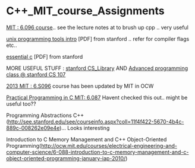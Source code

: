 C++_MIT_course_Assignments
==========================

[MIT : 6.096 course](http://goo.gl/fTALR).. see the lecture notes at  to brush up cpp .. very useful

[unix programming tools intro](http://goo.gl/7Ltu5P) [PDF] from stanford .. refer for compiler flags etc.. 

[essential c](http://goo.gl/LH0hg) [PDF] from stanford 

MORE USEFUL STUFF : [stanford CS_Library](http://cslibrary.stanford.edu/) AND [Advanced programming class @ stanford CS 107](https://courseware.stanford.edu/pg/courses/347503/cs107-spring-2013)

 [2013 MIT : 6.S096](http://goo.gl/dYOCej) course has been updated by MIT in OCW 
 
 [Practical Programming in C MIT: 6.087](http://ocw.mit.edu/courses/electrical-engineering-and-computer-science/6-087-practical-programming-in-c-january-iap-2010/index.htm)  Havent checked this out.. might be useful too??


Programming Abstractions C++ (http://see.stanford.edu/see/courseinfo.aspx?coll=11f4f422-5670-4b4c-889c-008262e09e4e)... Looks interesting

Introduction to C Memory Management and C++ Object-Oriented Programming(http://ocw.mit.edu/courses/electrical-engineering-and-computer-science/6-088-introduction-to-c-memory-management-and-c-object-oriented-programming-january-iap-2010/)
